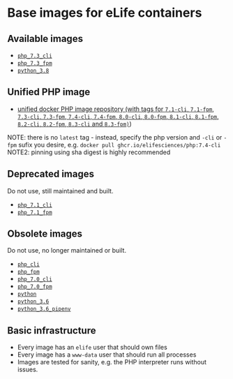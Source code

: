 # Base images for eLife containers

## Available images

- [`php_7.3_cli`](https://hub.docker.com/r/elifesciences/php_7.3_cli/tags)
- [`php_7.3_fpm`](https://hub.docker.com/r/elifesciences/php_7.3_fpm/tags)
- [`python_3.8`](https://hub.docker.com/r/elifesciences/python_3.8/tags)

## Unified PHP image

- [unified docker PHP image repository (with tags for `7.1-cli`, `7.1-fpm`, `7.3-cli`, `7.3-fpm`, `7.4-cli`, `7.4-fpm`, `8.0-cli`, `8.0-fpm`, `8.1-cli`, `8.1-fpm`, `8.2-cli`, `8.2-fpm`, `8.3-cli` and `8.3-fpm)`](https://github.com/elifesciences/elife-base-images/pkgs/container/php))

NOTE: there is no `latest` tag - instead, specify the php version and `-cli` or `-fpm` sufix you desire, e.g. `docker pull ghcr.io/elifesciences/php:7.4-cli`
NOTE2: pinning using sha digest is highly recommended

## Deprecated images

Do not use, still maintained and built.

- [`php_7.1_cli`](https://hub.docker.com/r/elifesciences/php_7.1_cli/tags)
- [`php_7.1_fpm`](https://hub.docker.com/r/elifesciences/php_7.1_fpm/tags)

## Obsolete images

Do not use, no longer maintained or built.

- [`php_cli`](https://hub.docker.com/r/elifesciences/php_cli/tags)
- [`php_fpm`](https://hub.docker.com/r/elifesciences/php_fpm/tags)
- [`php_7.0_cli`](https://hub.docker.com/r/elifesciences/php_7.0_cli/tags)
- [`php_7.0_fpm`](https://hub.docker.com/r/elifesciences/php_7.0_fpm/tags)
- [`python`](https://hub.docker.com/r/elifesciences/python/tags)
- [`python_3.6`](https://hub.docker.com/r/elifesciences/python_3.6/tags)
- [`python_3.6_pipenv`](https://hub.docker.com/r/elifesciences/python_3.6_pipenv/tags)

## Basic infrastructure

- Every image has an `elife` user that should own files
- Every image has a `www-data` user that should run all processes
- Images are tested for sanity, e.g. the PHP interpreter runs without issues.
